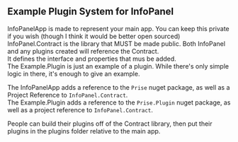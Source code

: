 ## Example Plugin System for InfoPanel

InfoPanelApp is made to represent your main app. You can keep this private if you wish (though I think it would be better open sourced)  
InfoPanel.Contract is the library that MUST be made public. Both InfoPanel and any plugins created will reference the Contract.  
It defines the interface and properties that mus be added.  
The Example.Plugin is just an example of a plugin. While there's only simple logic in there, it's enough to give an example.  

The InfoPanelApp adds a reference to the `Prise` nuget package, as well as a Project Reference to `InfoPanel.Contract`.  
The Example.Plugin adds a reference to the `Prise.Plugin` nuget package, as well as a project reference to `InfoPanel.Contract`.  

People can build their plugins off of the Contract library, then put their plugins in the plugins folder relative to the main app.
